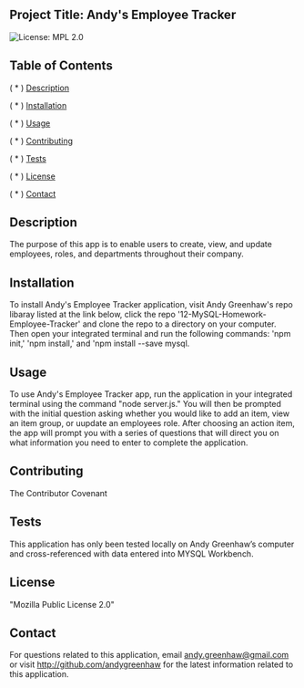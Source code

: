 ## Project Title: Andy's Employee Tracker

![License: MPL 2.0](https://img.shields.io/badge/License-MPL%202.0-brightgreen.svg)

## Table of Contents

( * ) [Description](##-Description)

( * ) [Installation](##-Installation)

( * ) [Usage](##-Usage)

( * ) [Contributing](##-Contributing)

( * ) [Tests](##-Tests)

( * ) [License](##-License)

( * ) [Contact](##-Contact)


## Description

The purpose of this app is to enable users to create, view, and update employees, roles, and departments throughout their company.

## Installation

To install Andy's Employee Tracker application, visit Andy Greenhaw's repo libaray listed at the link below, click the repo '12-MySQL-Homework-Employee-Tracker' and clone the repo to a directory on your computer. Then open your integrated terminal and run the following commands: 'npm init,' 'npm install,' and 'npm install --save mysql.

## Usage

To use Andy's Employee Tracker app, run the application in your integrated terminal using the command "node server.js." You will then be prompted with the initial question asking whether you would like to add an item, view an item group, or uupdate an employees role. After choosing an action item, the app will prompt you with a series of questions that will direct you on what information you need to enter to complete the application.

## Contributing

The Contributor Covenant

## Tests

This application has only been tested locally on Andy Greenhaw’s computer and cross-referenced with data entered into MYSQL Workbench.

## License

"Mozilla Public License 2.0"

## Contact

For questions related to this application, email andy.greenhaw@gmail.com or visit http://github.com/andygreenhaw for the latest information related to this application.

